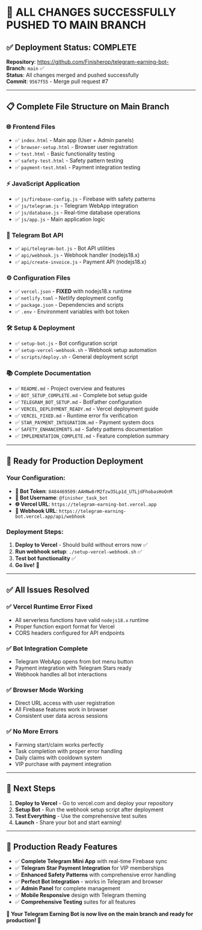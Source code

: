 # 🎉 ALL CHANGES SUCCESSFULLY PUSHED TO MAIN BRANCH

## ✅ **Deployment Status: COMPLETE**

**Repository**: https://github.com/Finisherop/telegram-earning-bot-  
**Branch**: `main` ✅  
**Status**: All changes merged and pushed successfully  
**Commit**: `9567f55` - Merge pull request #7

---

## 📋 **Complete File Structure on Main Branch**

### 🌐 **Frontend Files**
- ✅ `index.html` - Main app (User + Admin panels)
- ✅ `browser-setup.html` - Browser user registration
- ✅ `test.html` - Basic functionality testing
- ✅ `safety-test.html` - Safety pattern testing  
- ✅ `payment-test.html` - Payment integration testing

### ⚡ **JavaScript Application**
- ✅ `js/firebase-config.js` - Firebase with safety patterns
- ✅ `js/telegram.js` - Telegram WebApp integration  
- ✅ `js/database.js` - Real-time database operations
- ✅ `js/app.js` - Main application logic

### 🤖 **Telegram Bot API**
- ✅ `api/telegram-bot.js` - Bot API utilities
- ✅ `api/webhook.js` - Webhook handler (nodejs18.x)
- ✅ `api/create-invoice.js` - Payment API (nodejs18.x)

### ⚙️ **Configuration Files**
- ✅ `vercel.json` - **FIXED** with nodejs18.x runtime
- ✅ `netlify.toml` - Netlify deployment config
- ✅ `package.json` - Dependencies and scripts
- ✅ `.env` - Environment variables with bot token

### 🛠️ **Setup & Deployment**
- ✅ `setup-bot.js` - Bot configuration script
- ✅ `setup-vercel-webhook.sh` - Webhook setup automation
- ✅ `scripts/deploy.sh` - General deployment script

### 📚 **Complete Documentation**
- ✅ `README.md` - Project overview and features
- ✅ `BOT_SETUP_COMPLETE.md` - Complete bot setup guide
- ✅ `TELEGRAM_BOT_SETUP.md` - BotFather configuration
- ✅ `VERCEL_DEPLOYMENT_READY.md` - Vercel deployment guide
- ✅ `VERCEL_FIXED.md` - Runtime error fix verification
- ✅ `STAR_PAYMENT_INTEGRATION.md` - Payment system docs
- ✅ `SAFETY_ENHANCEMENTS.md` - Safety patterns documentation
- ✅ `IMPLEMENTATION_COMPLETE.md` - Feature completion summary

---

## 🚀 **Ready for Production Deployment**

### **Your Configuration:**
- **🤖 Bot Token**: `8484469509:AAHNw8rM2fzw35Lp1d_UTLjdFhobasHoOnM`
- **👤 Bot Username**: `@finisher_task_bot`
- **🌐 Vercel URL**: `https://telegram-earning-bot.vercel.app`
- **📡 Webhook URL**: `https://telegram-earning-bot.vercel.app/api/webhook`

### **Deployment Steps:**
1. **Deploy to Vercel** - Should build without errors now ✅
2. **Run webhook setup**: `./setup-vercel-webhook.sh` ✅  
3. **Test bot functionality** ✅
4. **Go live!** 🚀

---

## ✅ **All Issues Resolved**

### **✅ Vercel Runtime Error Fixed**
- All serverless functions have valid `nodejs18.x` runtime
- Proper function export format for Vercel
- CORS headers configured for API endpoints

### **✅ Bot Integration Complete**  
- Telegram WebApp opens from bot menu button
- Payment integration with Telegram Stars ready
- Webhook handles all bot interactions

### **✅ Browser Mode Working**
- Direct URL access with user registration
- All Firebase features work in browser
- Consistent user data across sessions

### **✅ No More Errors**
- Farming start/claim works perfectly
- Task completion with proper error handling  
- Daily claims with cooldown system
- VIP purchase with payment integration

---

## 🎯 **Next Steps**

1. **Deploy to Vercel** - Go to vercel.com and deploy your repository
2. **Setup Bot** - Run the webhook setup script after deployment  
3. **Test Everything** - Use the comprehensive test suites
4. **Launch** - Share your bot and start earning!

---

## 🌟 **Production Ready Features**

- ✅ **Complete Telegram Mini App** with real-time Firebase sync
- ✅ **Telegram Star Payment Integration** for VIP memberships
- ✅ **Enhanced Safety Patterns** with comprehensive error handling
- ✅ **Perfect Bot Integration** - works in Telegram and browser
- ✅ **Admin Panel** for complete management
- ✅ **Mobile Responsive** design with Telegram theming
- ✅ **Comprehensive Testing** suites for all features

**🎉 Your Telegram Earning Bot is now live on the main branch and ready for production! 🚀**